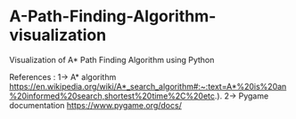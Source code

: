 # A-Path-Finding-Algorithm-visualization
Visualization of A* Path Finding Algorithm using Python



References :
1-> A* algorithm
    https://en.wikipedia.org/wiki/A*_search_algorithm#:~:text=A*%20is%20an%20informed%20search,shortest%20time%2C%20etc.).
2-> Pygame documentation
    https://www.pygame.org/docs/
